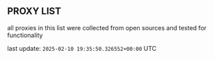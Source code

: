 ## PROXY LIST

all proxies in this list were collected from open sources and tested for functionality

last update: `2025-02-10 19:35:50.326552+00:00` UTC